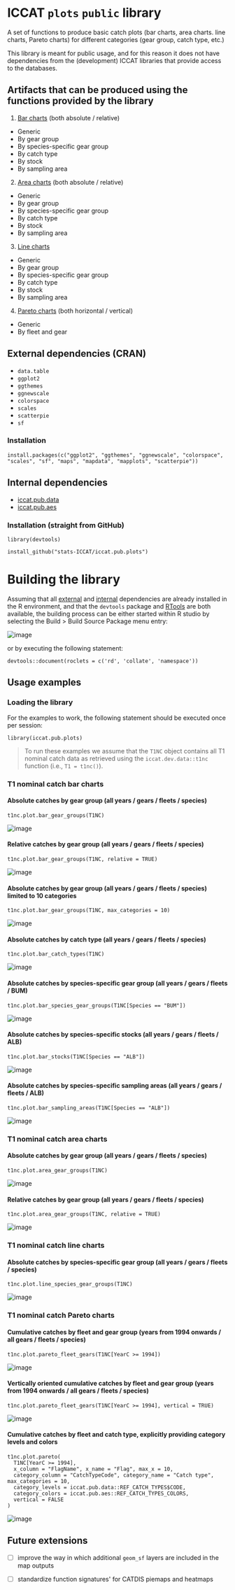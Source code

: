 # ICCAT `plots` `public` library

A set of functions to produce basic catch plots (bar charts, area charts. line charts, Pareto charts) for different categories (gear group, catch type, etc.)

This library is meant for public usage, and for this reason it does not have dependencies from the (development) ICCAT libraries that provide access to the databases.

## Artifacts that can be produced using the functions provided by the library

1) [Bar charts](#t1-nominal-catch-bar-charts) (both absolute / relative)
+ Generic
+ By gear group
+ By species-specific gear group
+ By catch type
+ By stock
+ By sampling area 
2) [Area charts](#t1-nominal-catch-area-charts) (both absolute / relative)
+ Generic
+ By gear group
+ By species-specific gear group
+ By catch type
+ By stock
+ By sampling area 
3) [Line charts]([#t1-nominal-catch-line-charts)
+ Generic
+ By gear group
+ By species-specific gear group
+ By catch type
+ By stock
+ By sampling area 
4) [Pareto charts](#t1-nominal-catch-pareto-charts) (both horizontal / vertical)
+ Generic
+ By fleet and gear
## External dependencies (CRAN) <a name="external_deps"></a>
+ `data.table`
+ `ggplot2`
+ `ggthemes`
+ `ggnewscale`
+ `colorspace`
+ `scales`
+ `scatterpie`
+ `sf`

### Installation
```
install.packages(c("ggplot2", "ggthemes", "ggnewscale", "colorspace", "scales", "sf", "maps", "mapdata", "mapplots", "scatterpie"))
```

## Internal dependencies <a name="internal_deps"></a>
+ [iccat.pub.data](https://github.com/stats-ICCAT/iccat.pub.data)
+ [iccat.pub.aes](https://github.com/stats-ICCAT/iccat.pub.aes)

### Installation (straight from GitHub)
```
library(devtools)

install_github("stats-ICCAT/iccat.pub.plots")
```
# Building the library

Assuming that all [external](#external_deps) and [internal](#internal_deps) dependencies are already installed in the R environment, and that the `devtools` package and [RTools](https://cran.r-project.org/bin/windows/Rtools/) are both available, the building process can be either started within R studio by selecting the Build > Build Source Package menu entry:

![image](https://github.com/user-attachments/assets/f209d8d4-568c-4200-bcf2-fb1fa0e1d2ef)

or by executing the following statement:

`devtools::document(roclets = c('rd', 'collate', 'namespace'))`

## Usage examples

### Loading the library

For the examples to work, the following statement should be executed once per session:

```
library(iccat.pub.plots)
```

> To run these examples we assume that the `T1NC` object contains all T1 nominal catch data as retrieved using the `iccat.dev.data::t1nc` function (i.e., `T1 = t1nc()`).
 
### T1 nominal catch bar charts 

#### Absolute catches by gear group (all years / gears / fleets / species) 
```
t1nc.plot.bar_gear_groups(T1NC)
```
![image](https://github.com/user-attachments/assets/3667bc46-030b-43df-8f1c-5edadaad2799)

#### Relative catches by gear group (all years / gears / fleets / species)
```
t1nc.plot.bar_gear_groups(T1NC, relative = TRUE)
```
![image](https://github.com/user-attachments/assets/9c22b87e-bc06-42a7-8ea2-977cf7eda5c4)

#### Absolute catches by gear group (all years / gears / fleets / species) limited to 10 categories
```
t1nc.plot.bar_gear_groups(T1NC, max_categories = 10)
```
![image](https://github.com/user-attachments/assets/eab45aaf-41ba-4b51-97b0-b1826d2ef253)

#### Absolute catches by catch type (all years / gears / fleets / species) 
```
t1nc.plot.bar_catch_types(T1NC)
```
![image](https://github.com/user-attachments/assets/2043dfc3-5483-4705-9eae-339e9ca5dd66)

#### Absolute catches by species-specific gear group (all years / gears / fleets / BUM) 

```
t1nc.plot.bar_species_gear_groups(T1NC[Species == "BUM"])
```
![image](https://github.com/user-attachments/assets/f1e6f01c-f9ac-489e-8555-c82436cdd877)

#### Absolute catches by species-specific stocks (all years / gears / fleets / ALB) 
```
t1nc.plot.bar_stocks(T1NC[Species == "ALB"])
```
![image](https://github.com/user-attachments/assets/de38022b-7aa3-4973-8179-348d34c55fcd)

#### Absolute catches by species-specific sampling areas (all years / gears / fleets / ALB) 
```
t1nc.plot.bar_sampling_areas(T1NC[Species == "ALB"])
```
![image](https://github.com/user-attachments/assets/b4002869-807f-4837-b7c2-d9d30500f2f9)

### T1 nominal catch area charts 

#### Absolute catches by gear group (all years / gears / fleets / species) 
```
t1nc.plot.area_gear_groups(T1NC)
```
![image](https://github.com/user-attachments/assets/cf918b40-974c-45b4-a3b5-120bc4e512f3)

#### Relative catches by gear group (all years / gears / fleets / species)  
```
t1nc.plot.area_gear_groups(T1NC, relative = TRUE)
```
![image](https://github.com/user-attachments/assets/a40ef446-0efb-455f-bde8-41e10e7b88f7)

### T1 nominal catch line charts 

#### Absolute catches by species-specific gear group (all years / gears / fleets / species) 
```
t1nc.plot.line_species_gear_groups(T1NC)
```
![image](https://github.com/user-attachments/assets/9d37c35f-a9cc-48ba-b582-83352d05f624)

### T1 nominal catch Pareto charts 

#### Cumulative catches by fleet and gear group (years from 1994 onwards / all gears / fleets / species)
```
t1nc.plot.pareto_fleet_gears(T1NC[YearC >= 1994])
```
![image](https://github.com/user-attachments/assets/58770e43-a6bd-4a60-91b3-b72127ffebeb)

#### Vertically oriented cumulative catches by fleet and gear group (years from 1994 onwards / all gears / fleets / species)
```
t1nc.plot.pareto_fleet_gears(T1NC[YearC >= 1994], vertical = TRUE)
```
![image](https://github.com/user-attachments/assets/07e92ab5-3366-462a-9af8-617f9bd50474)

#### Cumulative catches by fleet and catch type, explicitly providing category levels and colors
```
t1nc.plot.pareto(
  T1NC[YearC >= 1994],
  x_column = "FlagName", x_name = "Flag", max_x = 10,
  category_column = "CatchTypeCode", category_name = "Catch type", max_categories = 10,
  category_levels = iccat.pub.data::REF_CATCH_TYPES$CODE,
  category_colors = iccat.pub.aes::REF_CATCH_TYPES_COLORS,
  vertical = FALSE
)
```
![image](https://github.com/user-attachments/assets/c976adf8-e2fa-442e-8813-26ae139807f7)

## Future extensions
+ [ ] improve the way in which additional `geom_sf` layers are included in the map outputs
+ [ ] standardize function signatures' for CATDIS piemaps and heatmaps  

